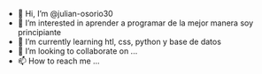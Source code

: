 - 👋 Hi, I’m @julian-osorio30
- 👀 I’m interested in aprender a programar de la mejor manera soy principiante
- 🌱 I’m currently learning htl, css, python y base de datos
- 💞️ I’m looking to collaborate on ...
- 📫 How to reach me ...

<!---
julian-osorio30/julian-osorio30 is a ✨ special ✨ repository because its `README.md` (this file) appears on your GitHub profile.
You can click the Preview link to take a look at your changes.
--->
